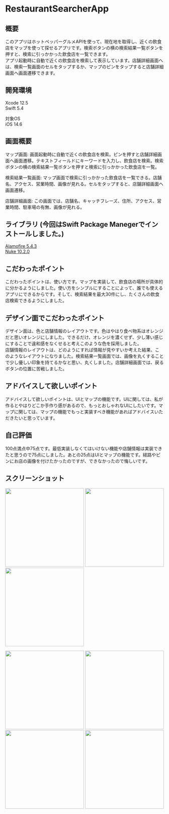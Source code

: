 # RestaurantSearcherApp  
## 概要  
このアプリはホットペッパーグルメAPIを使って、現在地を取得し、近くの飲食店をマップを使って探せるアプリです。検索ボタンの横の検索結果一覧ボタンを押すと、検索に引っかかった飲食店を一覧できます。  
アプリ起動時に自動で近くの飲食店を検索して表示しています。店舗詳細画面へは、検索一覧画面のセルをタップするか、マップのピンをタップすると店舗詳細画面へ画面遷移できます。  
  
## 開発環境  
Xcode 12.5  
Swift 5.4  
  
対象OS  
iOS 14.6  
  
## 画面概要  
マップ画面: 画面起動時に自動で近くの飲食店を検索。ピンを押すと店舗詳細画面へ画面遷移。テキストフィールドにキーワードを入力し、飲食店を検索。検索ボタンの横の検索結果一覧ボタンを押すと検索に引っかかった飲食店を一覧。  

検索結果一覧画面: マップ画面で検索に引っかかった飲食店を一覧できる。店舗名、アクセス、営業時間、画像が見れる。セルをタップすると、店舗詳細画面へ画面遷移。  

店舗詳細画面: この画面では、店舗名、キャッチフレーズ、住所、アクセス、営業時間、駐車場の有無、画像が見れる。  
  
## ライブラリ (今回はSwift Package Manegerでインストールしました。)     
[Alamofire 5.4.3](https://github.com/Alamofire/Alamofire)  
[Nuke 10.2.0](https://github.com/kean/Nuke)  
  
## こだわったポイント  
こだわったポイントは、使い方です。マップを実装して、飲食店の場所が具体的に分かるようにしました。使い方をシンプルにすることによって、誰でも使えるアプリにできるからです。そして、検索結果を最大30件にし、たくさんの飲食店検索できるようにしました。  
  
## デザイン面でこだわったポイント  
デザイン面は、色と店舗情報のレイアウトです。色はやはり食べ物系はオレンジだと思いオレンジにしました。できるだけ、オレンジを濃くせず、少し薄い感じにすることで違和感をなくせると考えこのような色を採用しました。  
店舗情報のレイアウトは、どのようにすれば情報が見やすいか考えた結果、このようなレイアウトになりました。検索結果一覧画面では、画像を丸くすることで少し優しい印象を持てるかなと思い、丸くしました。店舗詳細画面では、戻るボタンの位置に苦戦しました。  
  
## アドバイスして欲しいポイント  
アドバイスして欲しいポイントは、UIとマップの機能です。UIに関しては、私が作るとやはりどこか手作り感があるので、もっとおしゃれなUIにしたいです。マップに関しては、マップの機能でもっと実装すべき機能があればアドバイスいただきたいと思っています。    
  
## 自己評価  
100点満点中75点です。最低実装しなくてはいけない機能や店舗情報は実装できたと思うので75点にしました。あとの25点はUIとマップの機能です。経路やピンにお店の画像を付けたかったのですが、できなかったので悔しいです。  
  

  
## スクリーンショット  
<img src="https://user-images.githubusercontent.com/65600700/122054456-a822e080-ce22-11eb-8219-ec35c8df7a0f.png" width="250px">  <img src="https://user-images.githubusercontent.com/65600700/122054602-ca1c6300-ce22-11eb-85ed-51459c35e544.png" width="250px"> <img src="https://user-images.githubusercontent.com/65600700/122054764-f2a45d00-ce22-11eb-94bd-be2d3507ec08.png" width="250px">

<img src="https://user-images.githubusercontent.com/65600700/122054870-0a7be100-ce23-11eb-8d90-7efeef9b0707.png" width="250px">  <img src="https://user-images.githubusercontent.com/65600700/122056038-2cc22e80-ce24-11eb-8eba-b03f97cbc72e.png" width="250px">  <img src="https://user-images.githubusercontent.com/65600700/122056877-0355d280-ce25-11eb-8edc-c08152d840fe.png" width="250px">  <img src="https://user-images.githubusercontent.com/65600700/122057440-9a228f00-ce25-11eb-9a7c-15702d1284b4.png" width="250px">
  

